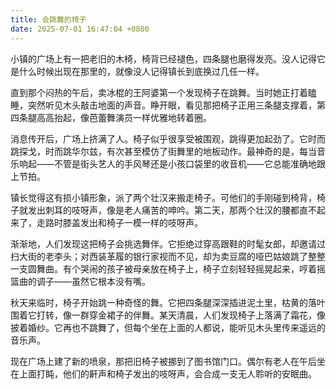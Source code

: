 ```yaml
---
title: 会跳舞的椅子
date: 2025-07-01 16:47:04 +0800
---
```


小镇的广场上有一把老旧的木椅，椅背已经褪色，四条腿也磨得发亮。没人记得它是什么时候出现在那里的，就像没人记得镇长到底换过几任一样。

直到那个闷热的午后，卖冰棍的王阿婆第一个发现椅子在跳舞。当时她正打着瞌睡，突然听见木头敲击地面的声音。睁开眼，看见那把椅子正用三条腿支撑着，第四条腿高高抬起，像芭蕾舞演员一样优雅地转着圈。

消息传开后，广场上挤满了人。椅子似乎很享受被围观，跳得更加起劲了。它时而跳探戈，时而跳华尔兹，有次甚至模仿了街舞里的地板动作。最神奇的是，每当音乐响起——不管是街头艺人的手风琴还是小孩口袋里的收音机——它总能准确地跟上节拍。

镇长觉得这有损小镇形象，派了两个壮汉来搬走椅子。可他们的手刚碰到椅背，椅子就发出刺耳的吱呀声，像是老人痛苦的呻吟。第二天，那两个壮汉的腰都直不起来了，走路时膝盖发出和椅子一模一样的吱呀声。

渐渐地，人们发现这把椅子会挑选舞伴。它拒绝过穿高跟鞋的时髦女郎，却邀请过扫大街的老李头；对西装革履的银行家视而不见，却为卖豆腐的哑巴姑娘跳了整整一支圆舞曲。有个哭闹的孩子被母亲放在椅子上，椅子立刻轻轻摇晃起来，哼着摇篮曲的调子——虽然它根本没有嘴。

秋天来临时，椅子开始跳一种奇怪的舞。它把四条腿深深插进泥土里，枯黄的落叶围着它打转，像一群穿金裙子的伴舞。某天清晨，人们发现椅子上落满了霜花，像披着婚纱。它再也不跳舞了，但每个坐在上面的人都说，能听见木头里传来遥远的音乐声。

现在广场上建了新的喷泉，那把旧椅子被挪到了图书馆门口。偶尔有老人在午后坐在上面打盹，他们的鼾声和椅子发出的吱呀声，会合成一支无人聆听的安眠曲。

